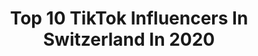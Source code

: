 ---
title: Top 10 TikTok Influencers In Switzerland In 2020
description: >-
  Find top TikTok influencers in Switzerland in 2020. Most popular hashtags: #slowmo #duett #coronavirus #switzerland.
platform: TikTok
profiles:
  - username: "ninoucheee"
    fullname: >-
      je rends directement
    location: "Switzerland"
    followers: 4551
    engagement: 2943
    commentsToLikes: 0.132896
    id: cka0tvchprlau0i78untd45qu
    verified: false
    hashtags: "#pr, #pourtoi, #tiktok, #4k"
  - username: "mirsela"
    fullname: >-
      𝓜𝓲𝓻𝓼𝓮𝓵𝓪 🌹
    location: "Switzerland"
    followers: 51879
    engagement: 2363
    commentsToLikes: 0.072413
    id: ck8nitnzq78si0j785ea9gpw7
    verified: false
    hashtags: "#teambananaforever, #slowmo, #switzerland"
  - username: "okamiixx"
    fullname: >-
      Louve
    location: "Switzerland"
    followers: 19419
    engagement: 2330
    commentsToLikes: 0.063169
    id: cka6kgauayrgq0i782o2nug1d
    verified: false
    hashtags: "#mugshot, #sun, #mammamia, #switzerland"
  - username: "patriciax.a"
    fullname: >-
      p a t r i c i a
    location: "Switzerland"
    followers: 5566
    engagement: 2220
    commentsToLikes: 0.086883
    id: ckan20n64y8ft0i788cq008lb
    verified: false
    hashtags: "#corvatsch, #fyp, #chillshuffle, #notperfect"
  - username: "eaucrepuscule"
    fullname: >-
      Clara
    location: "Switzerland"
    followers: 81649
    engagement: 2192
    commentsToLikes: 0.035250
    id: ck84mbh2lmxgh0j78a3p7einr
    verified: false
    hashtags: "#couple, #snail, #clothes, #slowmo"
  - username: "kupfer"
    fullname: >-
      Kupfer
    location: "Switzerland"
    followers: 30003
    engagement: 2028
    commentsToLikes: 0.112212
    id: ck8qmcqk2plpf0j784vgqg4ov
    verified: false
    hashtags: "#realtalk, #ohneworte, #notmachterfinderisch, #bestecommunityever"
  - username: "sehyonhp"
    fullname: >-
      Sehyonhp
    location: "Switzerland"
    followers: 355581
    engagement: 2961
    commentsToLikes: 0.022137
    id: ck8nht1o22izv0j7858nejako
    verified: false
    hashtags: "#hyolyn"
  - username: "myidolsbilliexari"
    fullname: >-
      3.6k𝓪𝓷𝓰𝓮𝓵𝓼❤
    location: "Switzerland"
    followers: 3697
    engagement: 2302
    commentsToLikes: 0.067964
    id: ck95v8wdlx7m90j789vdlpml2
    verified: false
    hashtags: "#adopt, #alfredo, #iloveclouds, #cloudy"
  - username: "itskurdingirl"
    fullname: >-
      👑سوزفين👑
    location: "Switzerland"
    followers: 103301
    engagement: 1970
    commentsToLikes: 0.085852
    id: ck9m0y8oucd5o0j78bw3oahtf
    verified: false
    hashtags: "#faill, #schweiz, #slomo"
  - username: "_noemi.btw"
    fullname: >-
      ~ E M I ~
    location: "Switzerland"
    followers: 23705
    engagement: 1872
    commentsToLikes: 0.062211
    id: ck8ncvirlg64z0j78wa9z6pne
    verified: false
    hashtags: "#friendssince2014, #food, #fun, #crazy"
---